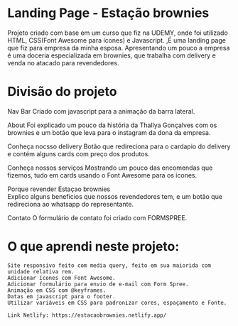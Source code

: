 
# Landing Page - Estação brownies

Projeto criado com base em um curso que fiz na UDEMY, onde foi utilizado HTML, CSS(Font Awesome para ícones) e Javascript.
,É uma landing page que fiz para empresa da minha esposa. Apresentando um pouco a empresa é uma doceria especializada em brownies, que trabalha com delivery e venda no atacado para revendedores.

# Divisão do projeto
Nav Bar
    Criado com javascript para a animação da barra lateral.

About
    Foi explicado um pouco da história da Thallya Gonçalves com os brownies e um botão que leva para o instagram da dona da empresa.

Conheça nocsso delivery
    Botão que redireciona para o cardapio do delivery e contém alguns cards com preço dos produtos.

Conheça nossos serviços
    Mostrando um pouco das encomendas que fizemos, tudo em cards usando o Font Awesome para os ícones.

Porque revender Estaçao brownies   
    Explico alguns beneficios que nossos revendedores tem, e um botão que redireciona ao whatsapp do representante.

Contato
    O formulário de contato foi criado com FORMSPREE.

# O que aprendi neste projeto:
    Site responsivo feito com media query, feito em sua maiorida com unidade relativa rem.
    Adicionar ícones com Font Awesome.
    Adicionar formulário para envio de e-mail com Form Spree.
    Animação em CSS com @keyframes.
    Datas em javascript para o footer.
    Utilizar variáveis em CSS para padronizar cores, espaçamento e Fonte.

    Link Netlify: https://estacaobrownies.netlify.app/
    